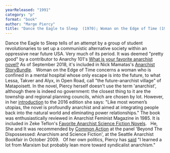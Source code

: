 ```yaml
---
yearReleased: "1991"
category: "p"
format: "book"
author: "Marge Piercy"
title: "Dance the Eagle to Sleep  (1970); Woman on the Edge of Time (1976);He, She and It aka Body of Glass"
---
```

Dance the Eagle to Sleep tells of an attempt by a  group of student revolutionaries to set up a communistic alternative society  within an oppressive near future USA. Very much of its period. It was deemed  "pretty good" by a contributor to Anarchy 101's <a href="http://anarchy101.org/4872/what-is-your-favorite-anarchist-novel">What  is your favorite anarchist novel?</a> As of September 2018, it's included in  Nick Mamatas's <a href="https://storybundle.com/anarchist">Anarchist StoryBundle</a>.
 
Woman on the Edge of  Time concerns a woman who is confined in a mental hospital whose only escape is into the future, to what Lessa, Takver and Alyx, in Open Road, call "the future-anarchist village" of Matapoisett.  In the novel, Piercy herself doesn't use the term 'anarchist', although there is indeed no government: the closest thing to it are the township and regional planning councils, which are chosen by lot. However, in her <a href="https://www.theguardian.com/books/2016/nov/29/woman-on-the-edge-of-time-40-years-on-hope-imagining-utopia-marge-piercy"> introduction</a> to the 2016 edition she says: "Like most women’s utopias, the  novel is profoundly anarchist and aimed at integrating people back into the  natural world and eliminating power relationships." The book was enthusiastically reviewed in Anarchist Feminist Magazine in 1985.  It is included in Zeke Teflon's <a href="http://seesharppress.wordpress.com/2013/10/24/anarchist-science-fiction-favorite-novels/"> Favorite Anarchist Science Fiction Novels</a>.
 
He, She and It was recommended by <a href="http://nwsfsnews.blogspot.com/2009/10/i-wanna-read-sf-anarchy.html"> Common Action</a> at the panel 'Beyond The Dispossessed: Anarchism and Science  Fiction', at the Seattle Anarchist Bookfair in October 2009.
 
Of her own politics, Piercy has <a href="http://www.bigecho.org/marge-piercy/">said</a> "I learned a lot from  Marxism but probably lean more toward syndicalist anarchism."
 